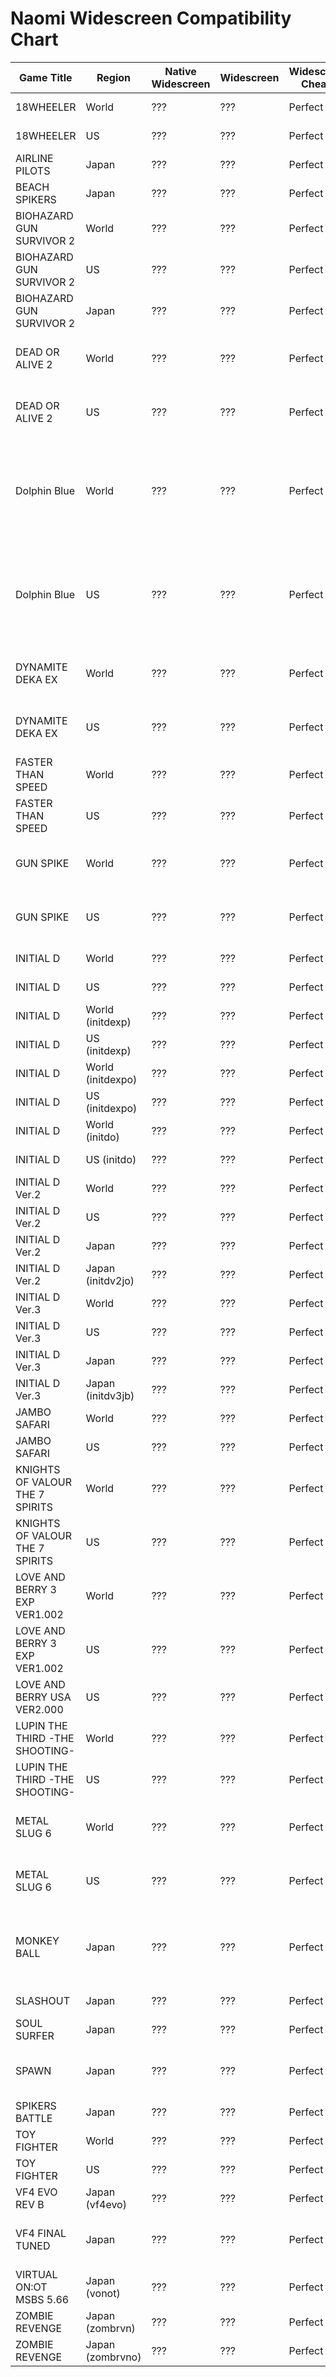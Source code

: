 # Naomi Widescreen Compatibility Chart

| Game Title | Region | Native Widescreen | Widescreen | Widescreen Cheats | NOTES |
|------------|--------|-------------------|------------|-------------------|-------|
| 18WHEELER | World | ??? | ??? | Perfect | 025C64A8 43700000 |
| 18WHEELER | US | ??? | ??? | Perfect | 025C64A8 43700000 |
| AIRLINE PILOTS | Japan | ??? | ??? | Perfect | 021D6255 43700000 |
| BEACH SPIKERS | Japan | ??? | ??? | Perfect | 02065A7C 44558000 |
| BIOHAZARD GUN SURVIVOR 2 | World | ??? | ??? | Perfect | 0242EE80 3F400000 |
| BIOHAZARD GUN SURVIVOR 2 | US | ??? | ??? | Perfect | 0242EE80 3F400000 |
| BIOHAZARD GUN SURVIVOR 2 | Japan | ??? | ??? | Perfect | 0242EBE0 3F400000 |
| DEAD OR ALIVE 2 | World | ??? | ??? | Perfect | 02085B5C 3FE38E39<br>02086AE8 3FE38E39 |
| DEAD OR ALIVE 2 | US | ??? | ??? | Perfect | 02085B5C 3FE38E39<br>02086AE8 3FE38E39 |
| Dolphin Blue | World | ??? | ??? | Perfect | 023F2E2C 43B90000<br>023F2190 3FAA9FBE<br>023F2E6C 43B90000<br>023F215C 43F00000 |
| Dolphin Blue | US | ??? | ??? | Perfect | 023F2E2C 43B90000<br>023F2190 3FAA9FBE<br>023F2E6C 43B90000<br>023F215C 43F00000 |
| DYNAMITE DEKA EX | World | ??? | ??? | Perfect | 020E3598 3FE38E38<br>020C8E84 3FE38E38 |
| DYNAMITE DEKA EX | US | ??? | ??? | Perfect | 020E3598 3FE38E38<br>020C8E84 3FE38E38 |
| FASTER THAN SPEED | World | ??? | ??? | Perfect | 023488E0 3F400000 |
| FASTER THAN SPEED | US | ??? | ??? | Perfect | 023488E0 3F400000 |
| GUN SPIKE | World | ??? | ??? | Perfect | 0221A94 3FE38E39<br>02BACD7C 440A7C9A |
| GUN SPIKE | US | ??? | ??? | Perfect | 0221A94 3FE38E39<br>02BACD7C 440A7C9A |
| INITIAL D | World | ??? | ??? | Perfect | 02155434 3FE38E39 |
| INITIAL D | US | ??? | ??? | Perfect | 02155434 3FE38E39 |
| INITIAL D | World (initdexp) | ??? | ??? | Perfect | 02159674 3FE38E39 |
| INITIAL D | US (initdexp) | ??? | ??? | Perfect | 02159674 3FE38E39 |
| INITIAL D | World (initdexpo) | ??? | ??? | Perfect | 02159634 3FE38E39 |
| INITIAL D | US (initdexpo) | ??? | ??? | Perfect | 02159634 3FE38E39 |
| INITIAL D | World (initdo) | ??? | ??? | Perfect | 0214F5F4 3FE38E39 |
| INITIAL D | US (initdo) | ??? | ??? | Perfect | 0214F5F4 3FE38E39 |
| INITIAL D Ver.2 | World | ??? | ??? | Perfect | 021B4F74 3FE38E39 |
| INITIAL D Ver.2 | US | ??? | ??? | Perfect | 021B4F74 3FE38E39 |
| INITIAL D Ver.2 | Japan | ??? | ??? | Perfect | 021B4F34 3FE38E39 |
| INITIAL D Ver.2 | Japan (initdv2jo) | ??? | ??? | Perfect | 021AD1F4 3FE38E39 |
| INITIAL D Ver.3 | World | ??? | ??? | Perfect | 021D0B34 3FE38E39 |
| INITIAL D Ver.3 | US | ??? | ??? | Perfect | 021D0B34 3FE38E39 |
| INITIAL D Ver.3 | Japan | ??? | ??? | Perfect | 021D7C74 3FE38E39 |
| INITIAL D Ver.3 | Japan (initdv3jb) | ??? | ??? | Perfect | 021D7774 3FE38E39 |
| JAMBO SAFARI | World | ??? | ??? | Perfect | 022B1DE0 3FE38E39 |
| JAMBO SAFARI | US | ??? | ??? | Perfect | 022B1DE0 3FE38E39 |
| KNIGHTS OF VALOUR THE 7 SPIRITS | World | ??? | ??? | Perfect | 02475B70 3F400000<br>02475B40 43F00000 |
| KNIGHTS OF VALOUR THE 7 SPIRITS | US | ??? | ??? | Perfect | 02475B70 3F400000<br>02475B40 43F00000 |
| LOVE AND BERRY 3 EXP VER1.002 | World | ??? | ??? | Perfect | 023C16E4 3F400000 |
| LOVE AND BERRY 3 EXP VER1.002 | US | ??? | ??? | Perfect | 023C16E4 3F400000 |
| LOVE AND BERRY USA VER2.000 | US | ??? | ??? | Perfect | 024E92D0 3F400000 |
| LUPIN THE THIRD -THE SHOOTING- | World | ??? | ??? | Perfect | 02045490 3F400000 |
| LUPIN THE THIRD -THE SHOOTING- | US | ??? | ??? | Perfect | 02045490 3F400000 |
| METAL SLUG 6 | World | ??? | ??? | Perfect | 02E93478 3F400000<br>02E9347C 3F8872B0 |
| METAL SLUG 6 | US | ??? | ??? | Perfect | 02E93478 3F400000<br>02E9347C 3F8872B0 |
| MONKEY BALL | Japan | ??? | ??? | Perfect | 02345B4 3FE38E39<br>0245244 3FE38E39<br>02454CC 3FE38E39 |
| SLASHOUT | Japan | ??? | ??? | Perfect | 023DDBE4 43CFDC86 |
| SOUL SURFER | Japan | ??? | ??? | Perfect | 028962C8 3FE38E39 |
| SPAWN | Japan | ??? | ??? | Perfect | 0202DEF8 3A99999A<br>0202E1C0 3A99999A |
| SPIKERS BATTLE | Japan | ??? | ??? | Perfect | 023626C4 43A551B0 |
| TOY FIGHTER | World | ??? | ??? | Perfect | 02133E58 43700000 |
| TOY FIGHTER | US | ??? | ??? | Perfect | 02133E58 43700000 |
| VF4 EVO REV B | Japan (vf4evo) | ??? | ??? | Perfect | 02029A34 3FE38E39 |
| VF4 FINAL TUNED | Japan | ??? | ??? | Perfect | 0202B834 3FE38E39<br>020AFB90 3FE38E39 |
| VIRTUAL ON:OT MSBS 5.66  | Japan (vonot) | ??? | ??? | Perfect | 027A4808 43700000 |
| ZOMBIE REVENGE | Japan (zombrvn) | ??? | ??? | Perfect | 027A4808 43700000 |
| ZOMBIE REVENGE | Japan (zombrvno) | ??? | ??? | Perfect | 027A2E50 43700000 |

